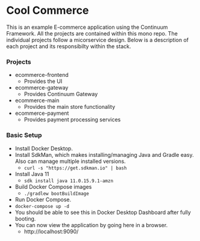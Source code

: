 # Cool Commerce
This is an example E-commerce application using the Continuum Framework. All the projects are contained within this mono repo. The individual projects follow a micorservice design. Below is a description of each project and its responsibilty within the stack.

### Projects
* ecommerce-frontend
  * Provides the UI
* ecommerce-gateway
  * Provides Continuum Gateway
* ecommerce-main
  * Provides the main store functionality
* ecommerce-payment
  * Provides payment processing services


### Basic Setup
* Install Docker Desktop.
* Install SdkMan, which makes installing/managing Java and Gradle easy.  Also can manage multiple installed versions.
  * `curl -s "https://get.sdkman.io" | bash`
* Install Java 11
  * `sdk install java 11.0.15.9.1-amzn`
* Build Docker Compose images
  * `./gradlew bootBuildImage`
* Run Docker Compose.
 * `docker-compose up -d`
 * You should be able to see this in Docker Desktop Dashboard after fully booting.
* You can now view the application by going here in a browser.
  * http://localhost:9090/
